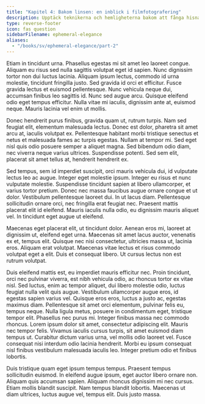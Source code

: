 ```yaml
---
title: "Kapitel 4: Bakom linsen: en inblick i filmfotografering"
description: Upptäck teknikerna och hemligheterna bakom att fånga hisnande bilder genom filmlinsen.
type: reverse-footer
icon: fas question
sidebarFilename: ephemeral-elegance
aliases:
  - "/books/sv/ephemeral-elegance/part-2"
---
```

Etiam in tincidunt urna. Phasellus egestas mi sit amet leo laoreet congue. Aliquam eu risus sed nulla sagittis volutpat eget id sapien. Nunc dignissim tortor non dui luctus lacinia. Aliquam ipsum lectus, commodo id urna molestie, tincidunt fringilla justo. Sed gravida id orci et efficitur. Fusce gravida lectus et euismod pellentesque. Nunc vehicula neque dui, accumsan finibus leo sagittis id. Nunc sed augue arcu. Quisque eleifend odio eget tempus efficitur. Nulla vitae mi iaculis, dignissim ante at, euismod neque. Mauris lacinia vel enim ut mollis.

Donec hendrerit purus finibus, gravida quam ut, rutrum turpis. Nam sed feugiat elit, elementum malesuada lectus. Donec est dolor, pharetra sit amet arcu at, iaculis volutpat ex. Pellentesque habitant morbi tristique senectus et netus et malesuada fames ac turpis egestas. Nullam at tempor mi. Sed eget nisl quis odio posuere semper a aliquet magna. Sed bibendum odio diam, nec viverra neque varius ultrices. Suspendisse potenti. Sed sem elit, placerat sit amet tellus at, hendrerit hendrerit ex.

Sed tempus, sem id imperdiet suscipit, orci mauris vehicula dui, id vulputate lectus leo ac augue. Integer eget molestie ipsum. Integer eu risus et nunc vulputate molestie. Suspendisse tincidunt sapien at libero ullamcorper, et varius tortor pretium. Donec nec massa faucibus augue ornare congue et ut dolor. Vestibulum pellentesque laoreet dui. In ut lacus diam. Pellentesque sollicitudin ornare orci, nec fringilla erat feugiat nec. Praesent mattis placerat elit id eleifend. Mauris iaculis nulla odio, eu dignissim mauris aliquet vel. In tincidunt eget augue ut eleifend.

Maecenas eget placerat elit, ut tincidunt dolor. Aenean eros mi, laoreet at dignissim ut, eleifend eget urna. Maecenas sit amet lacus auctor, venenatis ex et, tempus elit. Quisque nec nisi consectetur, ultricies massa ut, lacinia eros. Aliquam erat volutpat. Maecenas vitae lectus et risus commodo volutpat eget a elit. Duis et consequat libero. Ut cursus lectus non est rutrum volutpat.

Duis eleifend mattis est, eu imperdiet mauris efficitur nec. Proin tincidunt, orci nec pulvinar viverra, est nibh vehicula odio, ac rhoncus tortor ex vitae nisl. Sed luctus, enim ac tempor aliquet, dui libero molestie odio, luctus feugiat nulla velit quis augue. Vestibulum ullamcorper augue eros, id egestas sapien varius vel. Quisque eros eros, luctus a justo ac, egestas maximus diam. Pellentesque sit amet orci elementum, pulvinar felis eu, tempus neque. Nulla ligula metus, posuere in condimentum eget, tristique tempor elit. Phasellus nec purus mi. Integer finibus massa nec commodo rhoncus. Lorem ipsum dolor sit amet, consectetur adipiscing elit. Mauris nec tempor felis. Vivamus iaculis cursus turpis, sit amet euismod diam tempus ut. Curabitur dictum varius urna, vel mollis odio laoreet vel. Fusce consequat nisi interdum odio lacinia hendrerit. Morbi eu ipsum consequat nisl finibus vestibulum malesuada iaculis leo. Integer pretium odio et finibus lobortis.

Duis tristique quam eget ipsum tempus tempus. Praesent tempus sollicitudin euismod. In eleifend augue ipsum, eget auctor libero ornare non. Aliquam quis accumsan sapien. Aliquam rhoncus dignissim mi nec cursus. Etiam mollis blandit suscipit. Nam tempus blandit lobortis. Maecenas ut diam ultrices, luctus augue vel, tempus elit. Duis justo massa.